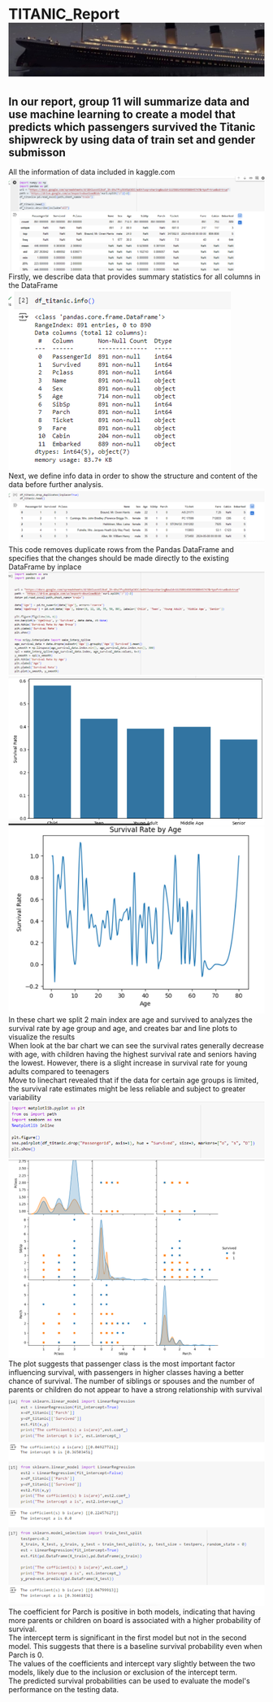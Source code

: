 # TITANIC_Report ![](images/header.png)
## In our report, group 11 will summarize data and use machine learning to create a model that predicts which passengers survived the Titanic shipwreck by using data of train set and gender submisson
All the information of data included in kaggle.com
![](images/describe.PNG)
Firstly, we describe data that provides summary statistics for all columns in the DataFrame
![](images/info.PNG)  
Next, we define info data in order to show the structure and content of the data before further analysis.
![](images/dropduplicate.PNG)
This code removes duplicate rows from the Pandas DataFrame and specifies that the changes should be made directly to the existing DataFrame by inplace
![](images/linechartbarchartcode.PNG) ![](images/barchart.PNG) ![](images/linechart.PNG)  
 In these chart we split 2 main index are age and survived to analyzes the survival rate by age group and age, and creates bar and line plots to visualize the results  
 When look at the bar chart we can see the survival rates generally decrease with age, with children having the highest survival rate and seniors having the lowest. However, there is a slight increase in survival rate for young adults compared to teenagers  
 Move to linechart revealed that if the data for certain age groups is limited, the survival rate estimates might be less reliable and subject to greater variability
![](images/linearcode.PNG) ![](images/linear.PNG)  
The plot suggests that passenger class is the most important factor influencing survival, with passengers in higher classes having a better chance of survival. The number of siblings or spouses and the number of parents or children do not appear to have a strong relationship with survival  
![](images/coefandintercept.PNG)
The coefficient for Parch is positive in both models, indicating that having more parents or children on board is associated with a higher probability of survival.   
The intercept term is significant in the first model but not in the second model. This suggests that there is a baseline survival probability even when Parch is 0.  
The values of the coefficients and intercept vary slightly between the two models, likely due to the inclusion or exclusion of the intercept term.  
The predicted survival probabilities can be used to evaluate the model's performance on the testing data.
